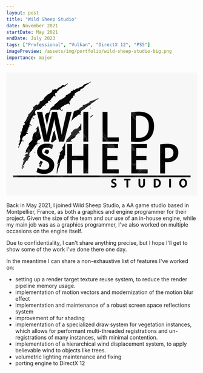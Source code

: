 ```yaml
---
layout: post
title: "Wild Sheep Studio"
date: November 2021
startDate: May 2021
endDate: July 2023
tags: ["Professional", "Vulkan", "DirectX 12", "PS5"]
imagePreview: /assets/img/portfolio/wild-sheep-studio-big.png
importance: major
---
```


![Wild Sheep Studio Logo](/assets/img/portfolio/wild-sheep-studio.png)

Back in May 2021, I joined Wild Sheep Studio, a AA game studio based in Montpellier, France, as both 
a graphics and engine programmer for their project.
Given the size of the team and our use of an in-house engine, while my main job was as a graphics 
programmer, I've also worked on multiple occasions on the engine itself.

Due to confidentiality, I can't share anything precise, but I hope I'll get to show some 
of the work I've done there one day.

In the meantime I can share a non-exhaustive list of features I've worked on:
- setting up a render target texture reuse system, to reduce the render pipeline memory usage.
- implementation of motion vectors and modernization of the motion blur effect
- implementation and maintenance of a robust screen space reflections system
- improvement of fur shading
- implementation of a specialized draw system for vegetation instances, which allows for performant 
  multi-threaded registrations and un-registrations of many instances, with minimal contention.
- implementation of a hierarchical wind displacement system, to apply believable wind to objects 
  like trees.
- volumetric lighting maintenance and fixing
- porting engine to DirectX 12
